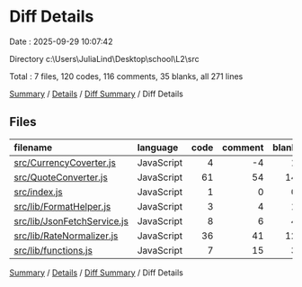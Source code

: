 # Diff Details

Date : 2025-09-29 10:07:42

Directory c:\\Users\\JuliaLind\\Desktop\\school\\L2\\src

Total : 7 files,  120 codes, 116 comments, 35 blanks, all 271 lines

[Summary](results.md) / [Details](details.md) / [Diff Summary](diff.md) / Diff Details

## Files
| filename | language | code | comment | blank | total |
| :--- | :--- | ---: | ---: | ---: | ---: |
| [src/CurrencyCoverter.js](/src/CurrencyCoverter.js) | JavaScript | 4 | -4 | 1 | 1 |
| [src/QuoteConverter.js](/src/QuoteConverter.js) | JavaScript | 61 | 54 | 14 | 129 |
| [src/index.js](/src/index.js) | JavaScript | 1 | 0 | 0 | 1 |
| [src/lib/FormatHelper.js](/src/lib/FormatHelper.js) | JavaScript | 3 | 4 | 1 | 8 |
| [src/lib/JsonFetchService.js](/src/lib/JsonFetchService.js) | JavaScript | 8 | 6 | 4 | 18 |
| [src/lib/RateNormalizer.js](/src/lib/RateNormalizer.js) | JavaScript | 36 | 41 | 12 | 89 |
| [src/lib/functions.js](/src/lib/functions.js) | JavaScript | 7 | 15 | 3 | 25 |

[Summary](results.md) / [Details](details.md) / [Diff Summary](diff.md) / Diff Details